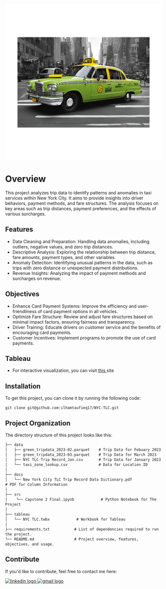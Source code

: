 ﻿![Header](./data/Untitled_design-11.png)

# Overview
This project analyzes trip data to identify patterns and anomalies in taxi services within New York City. It aims to provide insights into driver behaviors, payment methods, and fare structures. The analysis focuses on key areas such as trip distances, payment preferences, and the effects of various surcharges.

## Features
- Data Cleaning and Preparation: Handling data anomalies, including outliers, negative values, and zero trip distances.
- Descriptive Analysis: Exploring the relationship between trip distance, fare amounts, payment types, and other variables.
- Anomaly Detection: Identifying unusual patterns in the data, such as trips with zero distance or unexpected payment distributions.
- Revenue Insights: Analyzing the impact of payment methods and surcharges on revenue.

## Objectives
- Enhance Card Payment Systems: Improve the efficiency and user-friendliness of card payment options in all vehicles.
- Optimize Fare Structure: Review and adjust fare structures based on minimal impact factors, ensuring fairness and transparency.
- Driver Training: Educate drivers on customer service and the benefits of encouraging card payments.
- Customer Incentives: Implement programs to promote the use of card payments.

## Tableau
- For interactive visualization, you can visit <a href="https://public.tableau.com/views/NYCTLC_17227619678100/NYCTLC2?:language=en-US&:sid=&:redirect=auth&:display_count=n&:origin=viz_share_link"> this </a> site 

## Installation

To get this project, you can clone it by running the following code:

    git clone git@github.com:ilhamtaufieq17/NYC-TLC.git

    
## Project Organization

The directory structure of this project looks like this:

    ├── data
    │   ├── green_tripdata_2023-02.parquet    # Trip Data for Febuary 2023
    │   ├── green_tripdata_2023-03.parquet    # Trip Data for March 2023
    │   ├── NYC TLC Trip Record_Jan.csv       # Trip Data for January 2023
    |   └── taxi_zone_lookup.csv              # Data for Location ID
    │
    ├── docs
    │   └── New York City TLC Trip Record Data Dictionary.pdf              # PDF for Column Information
    │
    ├── src
    │    └── Capstone 2 Final.ipynb            # Python Notebook for The Project
    │
    ├── tableau
    │   └── NYC TLC.twbx            # Workbook for Tableau
    |
    ├── requirements.txt           # List of dependencies required to run the project.
    └── README.md                  # Project overview, features, objectives, and usage.

## Contribute

If you'd like to contribute, feel free to contact me here:

<a href="https://www.linkedin.com/in/ilham-taufieq-julfianto/" target="_blank">
    <img src="https://raw.githubusercontent.com/maurodesouza/profile-readme-generator/master/src/assets/icons/social/linkedin/default.svg" width="52" height="40" alt="linkedin logo"/>
  </a>
  <a href="mailto:taufieq17@gmail.com" target="_blank">
    <img src="https://raw.githubusercontent.com/maurodesouza/profile-readme-generator/master/src/assets/icons/social/gmail/default.svg"  width="52" height="40" alt="gmail logo"/>
  </a>
